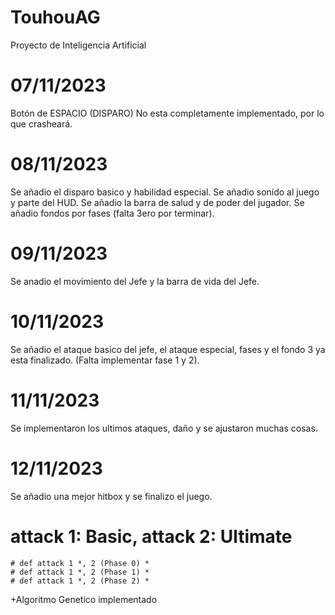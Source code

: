 # TouhouAG
Proyecto de Inteligencia Artificial

# 07/11/2023
Botón de ESPACIO (DISPARO) No esta completamente implementado, por lo que crasheará.

# 08/11/2023
Se añadio el disparo basico y habilidad especial.
Se añadio sonido al juego y parte del HUD.
Se añadio la barra de salud y de poder del jugador.
Se añadio fondos por fases (falta 3ero por terminar).

# 09/11/2023
Se anadio el movimiento del Jefe y la barra de vida del Jefe.

# 10/11/2023
Se añadio el ataque basico del jefe, el ataque especial, fases y el fondo 3 ya esta finalizado.
(Falta implementar fase 1 y 2).

# 11/11/2023
Se implementaron los ultimos ataques, daño y se ajustaron muchas cosas.

# 12/11/2023
Se añadio una mejor hitbox y se finalizo el juego.


# attack 1: Basic, attack 2: Ultimate
    # def attack 1 *, 2 (Phase 0) *
    # def attack 1 *, 2 (Phase 1) *
    # def attack 1 *, 2 (Phase 2) * 

+Algoritmo Genetico implementado
